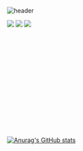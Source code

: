 ![header](https://capsule-render.vercel.app/api?type=rounded&color=gradient&height=120&section=header&text=jinseob's%20Github%20🍕&fontSize=50&animation=twinkling)


<div>
	<img src="https://img.shields.io/badge/HTML5-E34F26?style=flat&logo=HTML5&logoColor=white" />
	<img src="https://img.shields.io/badge/CSS3-1572B6?style=flat&logo=CSS3&logoColor=white" />
  	<img src="https://img.shields.io/badge/JavaScript-007396?style=flat&logo=Javascript&logoColor=white" />
</div>

<br>
<br>
<br>
<br>
<br>
<br>
<br>
<br>
<br>
<br>
<br>
<br>
<br>
<br>


[![Anurag's GitHub stats](https://github-readme-stats.vercel.app/api?username=seovee&hide_title=true)](https://github.com/anuraghazra/github-readme-stats)




